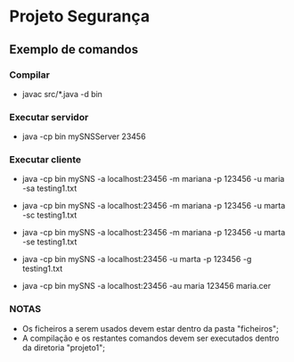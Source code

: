 # Projeto Segurança
## Exemplo de comandos
### Compilar
- javac src/*.java -d bin
### Executar servidor
- java -cp bin mySNSServer 23456

### Executar cliente
- java -cp bin mySNS -a localhost:23456 -m mariana -p 123456 -u maria -sa testing1.txt

- java -cp bin mySNS -a localhost:23456 -m mariana -p 123456 -u marta -sc testing1.txt

- java -cp bin mySNS -a localhost:23456 -m mariana -p 123456 -u marta -se testing1.txt

- java -cp bin mySNS -a localhost:23456 -u marta -p 123456 -g testing1.txt

- java -cp bin mySNS -a localhost:23456 -au maria 123456 maria.cer 


### NOTAS
- Os ficheiros a serem usados devem estar dentro da pasta "ficheiros"; 
- A compilação e os restantes comandos devem ser executados dentro da diretoria "projeto1";
